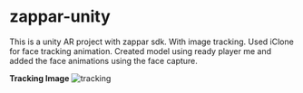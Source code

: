 # zappar-unity

This is a unity AR project with zappar sdk. With image tracking. Used iClone for face tracking animation. 
Created model using ready player me and added the face animations using the face capture.

**Tracking Image**
![tracking](https://github.com/gokulavelan/zappar-unity/assets/81364052/6b78ae47-8465-4ef8-a39f-2bdd73d82e86)
